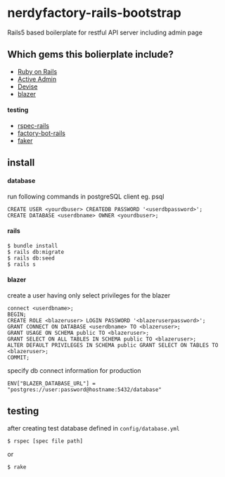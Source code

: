 # nerdyfactory-rails-bootstrap
Rails5 based boilerplate for restful API server including admin page

## Which gems this bolierplate include?

- [Ruby on Rails](https://github.com/rails/rails)
- [Active Admin](http://activeadmin.info/)
- [Devise](https://github.com/plataformatec/devise)
- [blazer](https://github.com/ankane/blazer)

#### testing
- [rspec-rails](https://github.com/rspec/rspec-rails)
- [factory-bot-rails](https://github.com/thoughtbot/factory_bot_rails)
- [faker](https://github.com/stympy/faker)

## install
#### database
run following commands in postgreSQL client eg. psql
```
CREATE USER <yourdbuser> CREATEDB PASSWORD '<userdbpassword>';
CREATE DATABASE <userdbname> OWNER <yourdbuser>;
```

#### rails 
```
$ bundle install
$ rails db:migrate
$ rails db:seed
$ rails s
```

#### blazer
create a user having only select privileges for the blazer
```
connect <userdbname>;
BEGIN;
CREATE ROLE <blazeruser> LOGIN PASSWORD '<blazeruserpassword>';
GRANT CONNECT ON DATABASE <userdbname> TO <blazeruser>;
GRANT USAGE ON SCHEMA public TO <blazeruser>;
GRANT SELECT ON ALL TABLES IN SCHEMA public TO <blazeruser>;
ALTER DEFAULT PRIVILEGES IN SCHEMA public GRANT SELECT ON TABLES TO <blazeruser>;
COMMIT;
```

specify db connect information for production
```
ENV["BLAZER_DATABASE_URL"] = "postgres://user:password@hostname:5432/database"
```

## testing
after creating test database defined in `config/database.yml`
```
$ rspec [spec file path]
```
or
```
$ rake
```
